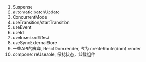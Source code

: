 1. Suspense
2. automatic batchUpdate
3. ConcurrentMode
4. useTransition/startTransition
5. useEvent
6. useId
7. useInsertionEffect
8. useSyncExternalStore
9. 一些API的废弃, ReactDom.render, 改为 createRoute(dom).render
10. componet reUseable, 保持状态，卸载组件